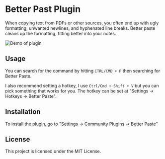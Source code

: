 # Better Past Plugin

When copying text from PDFs or other sources, you often end up with ugly formatting, unwanted newlines, and hyphenated line breaks. Better paste cleans up the formatting, fitting better into your notes.

![Demo of plugin](https://github.com/user-attachments/assets/0ddde69c-fa9e-4bff-8ec3-e0395a2dc1f6)

## Usage

You can search for the command by hitting `CTRL/CMD + P` then searching for Better Paste.

I also recommend setting a hotkey, I use `Ctrl/Cmd + Shift + V` but you can pick something that works for you. The hotkey can be set at "Settings -> Hotkeys -> Better Paste".

## Installation

To install the plugin, go to "Settings -> Community Plugins -> Better Paste"

## License

This project is licensed under the MIT License.

